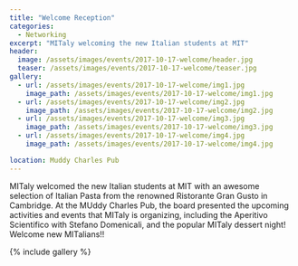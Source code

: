 ```yaml
---
title: "Welcome Reception"
categories:
  - Networking
excerpt: "MITaly welcoming the new Italian students at MIT"
header:
  image: /assets/images/events/2017-10-17-welcome/header.jpg
  teaser: /assets/images/events/2017-10-17-welcome/teaser.jpg
gallery:
  - url: /assets/images/events/2017-10-17-welcome/img1.jpg
    image_path: /assets/images/events/2017-10-17-welcome/img1.jpg
  - url: /assets/images/events/2017-10-17-welcome/img2.jpg
    image_path: /assets/images/events/2017-10-17-welcome/img2.jpg
  - url: /assets/images/events/2017-10-17-welcome/img3.jpg
    image_path: /assets/images/events/2017-10-17-welcome/img3.jpg
  - url: /assets/images/events/2017-10-17-welcome/img4.jpg
    image_path: /assets/images/events/2017-10-17-welcome/img4.jpg

location: Muddy Charles Pub
---
```


MITaly welcomed the new Italian students at MIT with an awesome selection of Italian Pasta from the renowned Ristorante Gran Gusto in Cambridge. At the MUddy Charles Pub, the board presented the upcoming activities and events that MITaly is organizing, including the Aperitivo Scientifico with Stefano Domenicali, and the popular MITaly dessert night! Welcome new MITalians!!


{% include gallery %}
